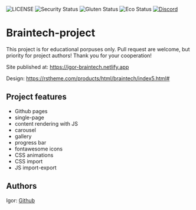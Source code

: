 ![LICENSE](https://img.shields.io/badge/license-MIT-blue.svg?style=flat-square)
![Security Status](https://img.shields.io/security-headers?label=Security&url=https%3A%2F%2Fgithub.com&style=flat-square)
![Gluten Status](https://img.shields.io/badge/Gluten-Free-green.svg)
![Eco Status](https://img.shields.io/badge/ECO-Friendly-green.svg)
[![Discord](https://discord.com/api/guilds/571393319201144843/widget.png)](https://discord.gg/dRwW4rw)

# Braintech-project

This project is for educational porpuses only. Pull request are welcome, but priority for project authors! Thank you for your cooperation!

Site published at: https://igor-braintech.netlify.app

Design: https://rstheme.com/products/html/braintech/index5.html#

## Project features

- Github pages
- single-page
- content rendering with JS
- carousel
- gallery
- progress bar
- fontawesome icons
- CSS animations
- CSS import
- JS import-export

## Authors

Igor: [Github](https://github.com/anonsas)

